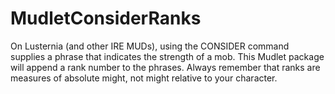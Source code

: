 # MudletConsiderRanks
On Lusternia (and other IRE MUDs), using the CONSIDER command supplies a phrase that indicates the strength of a mob. This Mudlet package will append a rank number to the phrases. Always remember that ranks are measures of absolute might, not might relative to your character.

